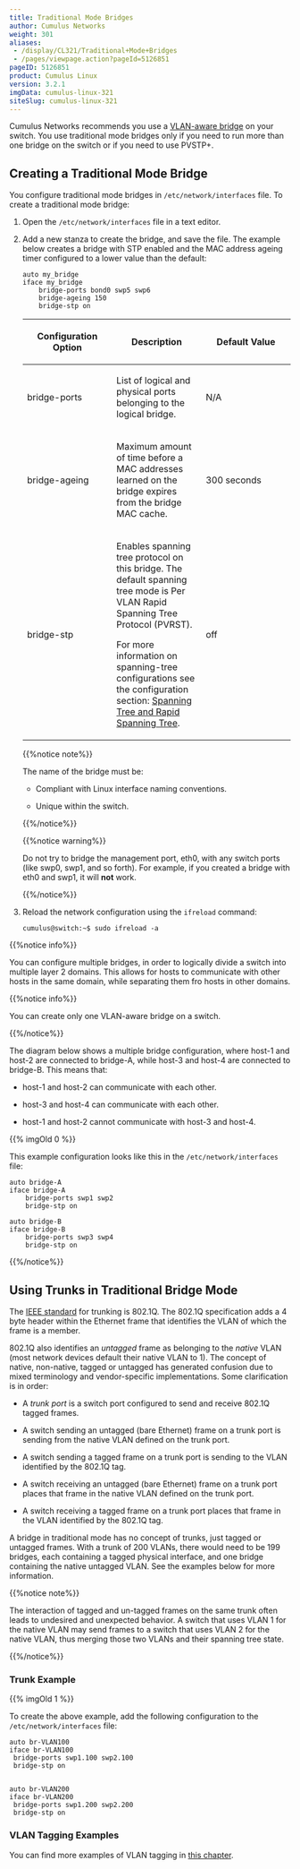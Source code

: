 ```yaml
---
title: Traditional Mode Bridges
author: Cumulus Networks
weight: 301
aliases:
 - /display/CL321/Traditional+Mode+Bridges
 - /pages/viewpage.action?pageId=5126851
pageID: 5126851
product: Cumulus Linux
version: 3.2.1
imgData: cumulus-linux-321
siteSlug: cumulus-linux-321
---
```

Cumulus Networks recommends you use a [VLAN-aware
bridge](/version/cumulus-linux-321/Layer-One-and-Two/Ethernet-Bridging-VLANs/VLAN-aware-Bridge-Mode-for-Large-scale-Layer-2-Environments)
on your switch. You use traditional mode bridges only if you need to run
more than one bridge on the switch or if you need to use PVSTP+.

## Creating a Traditional Mode Bridge</span>

You configure traditional mode bridges in `/etc/network/interfaces`
file. To create a traditional mode bridge:

1.  Open the `/etc/network/interfaces` file in a text editor.

2.  Add a new stanza to create the bridge, and save the file. The
    example below creates a bridge with STP enabled and the MAC address
    ageing timer configured to a lower value than the default:
    
        auto my_bridge
        iface my_bridge
            bridge-ports bond0 swp5 swp6
            bridge-ageing 150
            bridge-stp on
    
    <table>
    <colgroup>
    <col style="width: 33%" />
    <col style="width: 33%" />
    <col style="width: 33%" />
    </colgroup>
    <thead>
    <tr class="header">
    <th><p>Configuration Option</p></th>
    <th><p>Description</p></th>
    <th><p>Default Value</p></th>
    </tr>
    </thead>
    <tbody>
    <tr class="odd">
    <td><p>bridge-ports</p></td>
    <td><p>List of logical and physical ports belonging to the logical bridge.</p></td>
    <td><p>N/A</p></td>
    </tr>
    <tr class="even">
    <td><p>bridge-ageing</p></td>
    <td><p>Maximum amount of time before a MAC addresses learned on the bridge expires from the bridge MAC cache.</p></td>
    <td><p>300 seconds</p></td>
    </tr>
    <tr class="odd">
    <td><p>bridge-stp</p></td>
    <td><p>Enables spanning tree protocol on this bridge. The default spanning tree mode is Per VLAN Rapid Spanning Tree Protocol (PVRST).</p>
    <p>For more information on spanning-tree configurations see the configuration section: <a href="/version/cumulus-linux-321/Layer-One-and-Two/Spanning-Tree-and-Rapid-Spanning-Tree">Spanning Tree and Rapid Spanning Tree</a>.</p></td>
    <td><p>off</p></td>
    </tr>
    </tbody>
    </table>
    
    {{%notice note%}}
    
    The name of the bridge must be:
    
      - Compliant with Linux interface naming conventions.
    
      - Unique within the switch.
    
    {{%/notice%}}
    
    {{%notice warning%}}
    
    Do not try to bridge the management port, eth0, with any switch
    ports (like swp0, swp1, and so forth). For example, if you created a
    bridge with eth0 and swp1, it will **not** work.
    
    {{%/notice%}}

3.  Reload the network configuration using the `ifreload` command:
    
        cumulus@switch:~$ sudo ifreload -a

{{%notice info%}}

You can configure multiple bridges, in order to logically divide a
switch into multiple layer 2 domains. This allows for hosts to
communicate with other hosts in the same domain, while separating them
fro hosts in other domains.

<div class="confbox admonition admonition-note">

<span class="admonition-icon confluence-information-macro-icon"></span>

<div class="admonition-body">

{{%notice info%}}

You can create only one VLAN-aware bridge on a switch.

{{%/notice%}}

</div>

</div>

The diagram below shows a multiple bridge configuration, where host-1
and host-2 are connected to bridge-A, while host-3 and host-4 are
connected to bridge-B. This means that:

  - host-1 and host-2 can communicate with each other.

  - host-3 and host-4 can communicate with each other.

  - host-1 and host-2 cannot communicate with host-3 and host-4.

{{% imgOld 0 %}}

This example configuration looks like this in the
`/etc/network/interfaces` file:

    auto bridge-A
    iface bridge-A
        bridge-ports swp1 swp2
        bridge-stp on
     
    auto bridge-B
    iface bridge-B
        bridge-ports swp3 swp4
        bridge-stp on

{{%/notice%}}

## <span id="src-5126851_TraditionalModeBridges-VLAN_tagging" class="confluence-anchor-link"></span>Using Trunks in Traditional Bridge Mode</span>

The [IEEE standard](http://www.ieee802.org/1/pages/802.1Q.html) for
trunking is 802.1Q. The 802.1Q specification adds a 4 byte header within
the Ethernet frame that identifies the VLAN of which the frame is a
member.

802.1Q also identifies an *untagged* frame as belonging to the *native*
VLAN (most network devices default their native VLAN to 1). The concept
of native, non-native, tagged or untagged has generated confusion due to
mixed terminology and vendor-specific implementations. Some
clarification is in order:

  - A *trunk port* is a switch port configured to send and receive
    802.1Q tagged frames.

  - A switch sending an untagged (bare Ethernet) frame on a trunk port
    is sending from the native VLAN defined on the trunk port.

  - A switch sending a tagged frame on a trunk port is sending to the
    VLAN identified by the 802.1Q tag.

  - A switch receiving an untagged (bare Ethernet) frame on a trunk port
    places that frame in the native VLAN defined on the trunk port.

  - A switch receiving a tagged frame on a trunk port places that frame
    in the VLAN identified by the 802.1Q tag.

A bridge in traditional mode has no concept of trunks, just tagged or
untagged frames. With a trunk of 200 VLANs, there would need to be 199
bridges, each containing a tagged physical interface, and one bridge
containing the native untagged VLAN. See the examples below for more
information.

{{%notice note%}}

The interaction of tagged and un-tagged frames on the same trunk often
leads to undesired and unexpected behavior. A switch that uses VLAN 1
for the native VLAN may send frames to a switch that uses VLAN 2 for the
native VLAN, thus merging those two VLANs and their spanning tree state.

{{%/notice%}}

### Trunk Example</span>

{{% imgOld 1 %}}

To create the above example, add the following configuration to the
`/etc/network/interfaces` file:

    auto br-VLAN100
    iface br-VLAN100
     bridge-ports swp1.100 swp2.100
     bridge-stp on
     
     
    auto br-VLAN200
    iface br-VLAN200
     bridge-ports swp1.200 swp2.200
     bridge-stp on

### VLAN Tagging Examples</span>

You can find more examples of VLAN tagging in [this
chapter](/version/cumulus-linux-321/Layer-One-and-Two/Ethernet-Bridging-VLANs/VLAN-Tagging).

<article id="html-search-results" class="ht-content" style="display: none;">

</article>

<footer id="ht-footer">

</footer>
